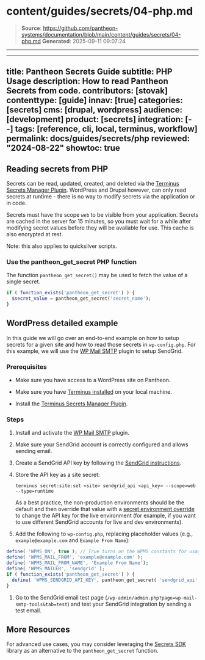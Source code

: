 # content/guides/secrets/04-php.md

> **Source**: https://github.com/pantheon-systems/documentation/blob/main/content/guides/secrets/04-php.md
> **Generated**: 2025-09-11 09:07:24

---

---
title: Pantheon Secrets Guide
subtitle: PHP Usage
description: How to read Pantheon Secrets from code.
contributors: [stovak]
contenttype: [guide]
innav: [true]
categories: [secrets]
cms: [drupal, wordpress]
audience: [development]
product: [secrets]
integration: [--]
tags: [reference, cli, local, terminus, workflow]
permalink: docs/guides/secrets/php
reviewed: "2024-08-22"
showtoc: true
---

## Reading secrets from PHP
Secrets can be read, updated, created, and deleted via the [Terminus Secrets Manager Plugin](https://github.com/pantheon-systems/terminus-secrets-manager-plugin). WordPress and Drupal however, can only read secrets at runtime - there is no way to modify secrets via the application or in code.

Secrets must have the scope `web` to be visible from your application. Secrets are cached in the server for 15 minutes, so you must wait for a while after modifying secret values before they will be available for use. This cache is also encrypted at rest.

Note: this also applies to quicksilver scripts.

### Use the pantheon_get_secret PHP function

The function `pantheon_get_secret()` may be used to fetch the value of a single secret.

```php
if ( function_exists('pantheon_get_secret') ) {
  $secret_value = pantheon_get_secret('secret_name');
}
```

## WordPress detailed example
In this guide we will go over an end-to-end example on how to setup secrets for a given site and how to read those secrets in `wp-config.php`. For this example, we will use the [WP Mail SMTP](https://wordpress.org/plugins/wp-mail-smtp/) plugin to setup SendGrid.

### Prerequisites

- Make sure you have access to a WordPress site on Pantheon.

- Make sure you have [Terminus installed](https://docs.pantheon.io/terminus/install#install-terminus) on your local machine.

- Install the [Terminus Secrets Manager Plugin](https://github.com/pantheon-systems/terminus-secrets-manager-plugin#installation).

### Steps

1. Install and activate the [WP Mail SMTP](https://wordpress.org/plugins/wp-mail-smtp/) plugin.
1. Make sure your SendGrid account is correctly configured and allows sending email.

1. Create a SendGrid API key by following the [SendGrid instructions](https://docs.sendgrid.com/ui/account-and-settings/api-keys#creating-an-api-key).

1. Store the API key as a site secret:

    ```bash{promptUser: user}
    terminus secret:site:set <site> sendgrid_api <api_key> --scope=web --type=runtime
    ```

    As a best practice, the non-production environments should be the default and then override that value with a [secret environment override](/guides/secrets/overview#environment-override) to change the API key for the live environment (for example, if you want to use different SendGrid accounts for live and dev environments).
1. Add the following to `wp-config.php`, replacing placeholder values (e.g., `example@example.com` and `Example From Name`):

  ```php
  define( 'WPMS_ON', true ); // True turns on the WPMS constants for usage below, false turns it off.
  define( 'WPMS_MAIL_FROM', 'example@example.com' );  
  define( 'WPMS_MAIL_FROM_NAME', 'Example From Name');
  define( 'WPMS_MAILER', 'sendgrid' );
  if ( function_exists('pantheon_get_secret') ) {
  	define( 'WPMS_SENDGRID_API_KEY', pantheon_get_secret( 'sendgrid_api' ) );
  }
  ```

1. Go to the SendGrid email test page (`/wp-admin/admin.php?page=wp-mail-smtp-tools&tab=test`) and test your SendGrid integration by sending a test email.

## More Resources
For advanced use cases, you may consider leveraging the [Secrets SDK](https://github.com/pantheon-systems/customer-secrets-php-sdk) library as an alternative to the `pantheon_get_secret` function.
